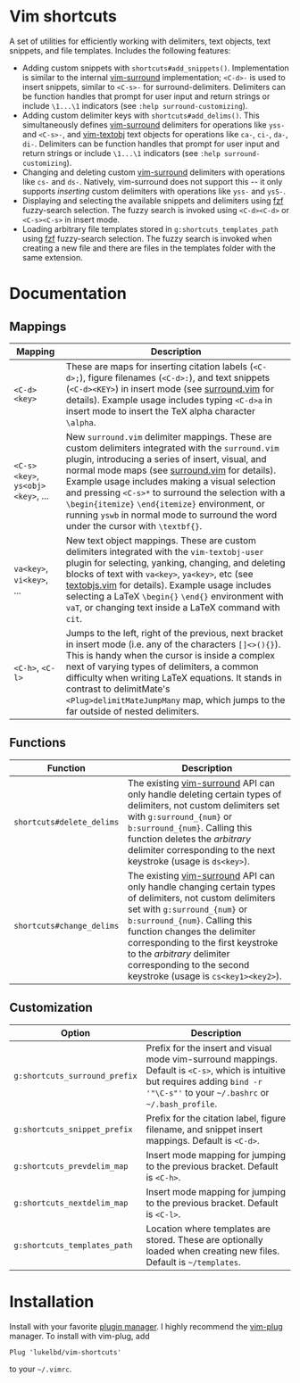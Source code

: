 Vim shortcuts
=============

A set of utilities for efficiently working with delimiters, text objects, text snippets,
and file templates. Includes the following features:

* Adding custom snippets with `shortcuts#add_snippets()`. Implementation is similar
  to the internal [vim-surround](https://github.com/tpope/vim-surround) implementation;
  `<C-d>-` is used to insert snippets, similar to `<C-s>-` for surround-delimiters.
  Delimiters can be function handles that prompt for user input and return strings or
  include `\1...\1` indicators (see `:help surround-customizing`).
* Adding custom delimiter keys with `shortcuts#add_delims()`. This
  simultaneously defines [vim-surround](https://github.com/tpope/vim-surround)
  delimiters for operations like `yss-` and `<C-s>-`, and [vim-textobj](https://github.com/kana/vim-textobj-user)
  text objects for operations like `ca-`, `ci-`, `da-`, `di-`.
  Delimiters can be function handles that prompt for user input and
  return strings or include `\1...\1` indicators (see `:help surround-customizing`).
* Changing and deleting custom [vim-surround](https://github.com/tpope/vim-surround)
  delimiters with operations like `cs-` and `ds-`. Natively, vim-surround does
  not support this -- it only supports *inserting* custom delimiters with
  operations like `yss-` and `ysS-`.
* Displaying and selecting the available snippets and delimiters using
  [fzf](https://github.com/junegunn/fzf) fuzzy-search selection. The fuzzy search
  is invoked using `<C-d><C-d>` or `<C-s><C-s>` in insert mode.
* Loading arbitrary file templates stored in `g:shortcuts_templates_path`
  using [fzf](https://github.com/junegunn/fzf) fuzzy-search selection. The fuzzy
  search is invoked when creating a new file and there are files in the templates
  folder with the same extension.


Documentation
=============

Mappings
--------

| Mapping | Description |
| ---- | ---- |
| `<C-d><key>` | These are maps for inserting citation labels (`<C-d>;`), figure filenames (`<C-d>:`), and text snippets (`<C-d><KEY>`) in insert mode (see [surround.vim](after/plugin/surround.vim) for details).  Example usage includes typing `<C-d>a` in insert mode to insert the TeX alpha character `\alpha`. |
| `<C-s><key>`, `ys<obj><key>`, ... | New `surround.vim` delimiter mappings. These are custom delimiters integrated with the `surround.vim` plugin, introducing a series of insert, visual, and normal mode maps (see [surround.vim](after/plugin/surround.vim) for details). Example usage includes making a visual selection and pressing `<C-s>*` to surround the selection with a `\begin{itemize}` `\end{itemize}` environment, or running `yswb` in normal mode to surround the word under the cursor with `\textbf{}`.
| `va<key>`, `vi<key>`, ... | New text object mappings. These are custom delimiters integrated with the `vim-textobj-user` plugin for selecting, yanking, changing, and deleting blocks of text with `va<key>`, `ya<key>`, etc (see [textobjs.vim](after/plugin/textobjs.vim) for details). Example usage includes selecting a LaTeX `\begin{}` `\end{}` environment with `vaT`, or changing text inside a LaTeX command with `cit`. |
| `<C-h>`, `<C-l>` | Jumps to the left, right of the previous, next bracket in insert mode (i.e. any of the characters `[]<>(){}`). This is handy when the cursor is inside a complex next of varying types of delimiters, a common difficulty when writing LaTeX equations. It stands in contrast to delimitMate's `<Plug>delimitMateJumpMany` map, which jumps to the far outside of nested delimiters. |

Functions
---------

| Function | Description |
| ---- | ---- |
| `shortcuts#delete_delims` | The existing [vim-surround](https://github.com/tpope/vim-surround) API can only handle deleting certain types of delimiters, not custom delimiters set with `g:surround_{num}` or `b:surround_{num}`. Calling this function deletes the *arbitrary* delimiter corresponding to the next keystroke (usage is `ds<key>`). |
| `shortcuts#change_delims` | The existing [vim-surround](https://github.com/tpope/vim-surround) API can only handle changing certain types of delimiters, not custom delimiters set with `g:surround_{num}` or `b:surround_{num}`. Calling this function changes the delimiter corresponding to the first keystroke to the *arbitrary* delimiter corresponding to the second keystroke (usage is `cs<key1><key2>`). |

Customization
-------------

| Option | Description |
| ---- | ---- |
| `g:shortcuts_surround_prefix` | Prefix for the insert and visual mode vim-surround mappings. Default is `<C-s>`, which is intuitive but requires adding `bind -r '"\C-s"'` to your `~/.bashrc` or `~/.bash_profile`. |
| `g:shortcuts_snippet_prefix` | Prefix for the citation label, figure filename, and snippet insert mappings. Default is `<C-d>`. |
| `g:shortcuts_prevdelim_map` | Insert mode mapping for jumping to the previous bracket. Default is `<C-h>`. |
| `g:shortcuts_nextdelim_map` | Insert mode mapping for jumping to the previous bracket. Default is `<C-l>`. |
| `g:shortcuts_templates_path` | Location where templates are stored. These are optionally loaded when creating new files. Default is `~/templates`. |

Installation
============

Install with your favorite [plugin manager](https://vi.stackexchange.com/q/388/8084).
I highly recommend the [vim-plug](https://github.com/junegunn/vim-plug) manager.
To install with vim-plug, add
```
Plug 'lukelbd/vim-shortcuts'
```
to your `~/.vimrc`.
